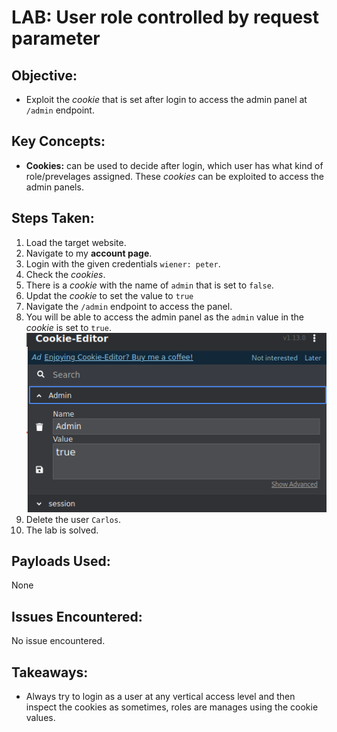# LAB: User role controlled by request parameter

## Objective:

- Exploit the _cookie_ that is set after login to access the admin panel at `/admin` endpoint.

## Key Concepts:

- **Cookies:** can be used to decide after login, which user has what kind of role/prevelages assigned. These _cookies_ can be exploited to access the admin panels.

## Steps Taken:

1. Load the target website.
2. Navigate to my **account page**.
3. Login with the given credentials `wiener: peter`.
4. Check the _cookies_.
5. There is a _cookie_ with the name of `admin` that is set to `false`.
6. Updat the _cookie_ to set the value to `true`
7. Navigate the `/admin` endpoint to access the panel.
8. You will be able to access the admin panel as the `admin` value in the _cookie_ is set to `true`.
   ![](./Images/Cookie%20value%20set.png)
9. Delete the user `Carlos`.
10. The lab is solved.

## Payloads Used:

None

## Issues Encountered:

No issue encountered.

## Takeaways:

- Always try to login as a user at any vertical access level and then inspect the cookies as sometimes, roles are manages using the cookie values.
